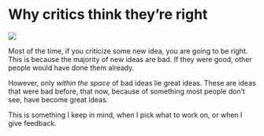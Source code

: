 # Why critics think they’re right


![](https://stopa.io/api/image/aHR0cHM6Ly9naXRodWIuY29tL3N0b3BhY2hrYS9zdG9wYWJsb2cvYmxvYi9tYXN0ZXIvaW1nLzcwNC8xKldab3p4cHZPU3E3bVM3TkFicUxlS3cucG5nP3Jhdz10cnVl)

Most of the time, if you criticize some new idea, you are going to be right.
This is because the majority of new ideas are bad. If they were good, other
people would have done them already.

However, only _within the space_ of bad ideas lie great ideas. These are ideas
that were bad before, that now, because of something most people don’t see,
have become great ideas.

This is something I keep in mind, when I pick what to work on, or when I give
feedback.

